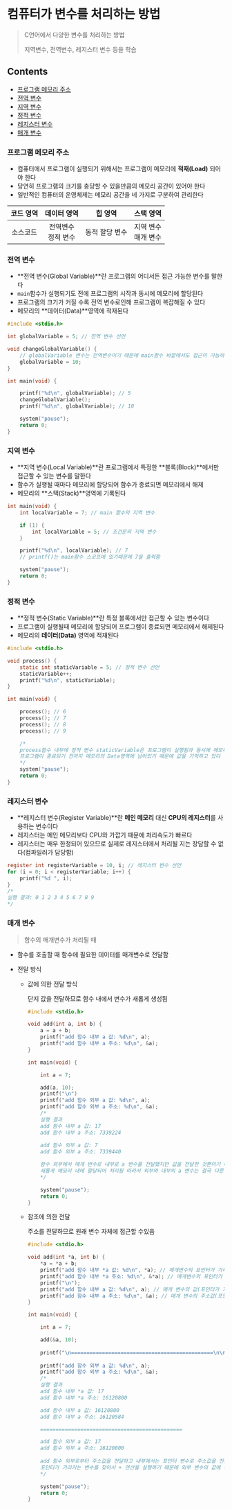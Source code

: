 # 컴퓨터가 변수를 처리하는 방법

> C언어에서 다양한 변수를 처리하는 방법
>
> 지역변수, 전역변수, 레지스터 변수 등을 학습



## Contents

- [프로그램 메모리 주소](#프로그램-메모리-주소)
- [전역 변수](#전역-변수)
- [지역 변수](#지역-변수)
- [정적 변수](#정적-변수)
- [레지스터 변수](#레지스터-변수)
- [매개 변수](#매개-변수)

### 프로그램 메모리 주소

- 컴퓨터에서 프로그램이 실행되기 위해서는 프로그램이 메모리에 **적재(Load)** 되어야 한다
- 당연히 프로그램의 크기를 충당할 수 있을만큼의 메모리 공간이 있어야 한다
- 일반적인 컴퓨터의 운영체제는 메모리 공간을 네 가지로 구분하여 관리한다

| 코드 영역 |      데이터 영역       |    힙 영역     |        스택 영역        |
| :-------: | :--------------------: | :------------: | :---------------------: |
| 소스코드  | 전역변수<br/>정적 변수 | 동적 할당 변수 | 지역 변수<br/>매개 변수 |



### 전역 변수

- **전역 변수(Global Variable)**란 프로그램의 어디서든 접근 가능한 변수를 말한다
- `main`함수가 실행되기도 전에 프로그램의 시작과 동시에 메모리에 할당된다
- 프로그램의 크기가 커질 수록 전역 변수로인해 프로그램이 복잡해질 수 있다
- 메모리의 **데이터(Data)**영역에 적재된다

``` c
#include <stdio.h>

int globalVariable = 5; // 전역 변수 선언

void changeGlobalVariable() {
	// globalVariable 변수는 전역변수이기 때문에 main함수 바깥에서도 접근이 가능하다
	globalVariable = 10;
}

int main(void) {

	printf("%d\n", globalVariable); // 5
	changeGlobalVariable();
	printf("%d\n", globalVariable); // 10

	system("pause");
	return 0;
}
```



### 지역 변수

- **지역 변수(Local Variable)**란 프로그램에서 특정한 **블록(Block)**에서만 접근할 수 있는 변수를 말한다
- 함수가 실행될 때마다 메모리에 할당되어 함수가 종료되면 메모리에서 해제
- 메모리의 **스택(Stack)**영역에 기록된다

``` c
int main(void) {
	int localVariable = 7; // main 함수의 지역 변수

	if (1) {
		int localVariable = 5; // 조건문의 지역 변수
	}

	printf("%d\n", localVariable); // 7
	// printf()는 main함수 스코프에 있기때문에 7을 출력함

	system("pause");
	return 0;
}
```



### 정적 변수

- **정적 변수(Static Variable)**란 특정 블록에서만 접근할 수 있는 변수이다
- 프로그램이 실행될때 메모리에 할당되어 프로그램이 종료되면 메모리에서 해제된다
- 메모리의 **데이터(Data)** 영역에 적재된다

``` c
#include <stdio.h>

void process() {
	static int staticVariable = 5; // 정적 변수 선언
	staticVariable++;
	printf("%d\n", staticVariable);
}

int main(void) {

	process(); // 6
	process(); // 7
	process(); // 8
	process(); // 9

	/*
	process함수 내부에 정적 변수 staticVariable은 프로그램이 실행됨과 동시에 메모리에 할당됨
	프로그램이 종료되기 전까지 메모리의 Data영역에 남아있기 때문에 값을 기억하고 있다
	*/
	system("pause");
	return 0;
}
```



### 레지스터 변수

- **레지스터 변수(Register Variable)**란 **메인 메모리** 대신 **CPU의 레지스터**를 사용하는 변수이다
- 레지스터는 메인 메모리보다 CPU와 가깝기 때문에 처리속도가 빠르다
- 레지스터는 매우 한정되어 있으므로 실제로 레지스터에서 처리될 지는 장담할 수 없다(컴파일러가 담당함)

``` c
register int registerVariable = 10, i; // 레지스터 변수 선언
for (i = 0; i < registerVariable; i++) {
    printf("%d ", i);
}
/*
실행 결과: 0 1 2 3 4 5 6 7 8 9
*/
```



### 매개 변수

> 함수의 매개변수가 처리될 때

- 함수를 호출할 때 함수에 필요한 데이터를 매개변수로 전달함

- 전달 방식

  - 값에 의한 전달 방식

    단지 값을 전달하므로 함수 내에서 변수가 새롭게 생성됨

    ``` c
    #include <stdio.h>
    
    void add(int a, int b) {
    	a = a + b;
    	printf("add 함수 내부 a 값: %d\n", a);
    	printf("add 함수 내부 a 주소: %d\n", &a);
    }
    
    int main(void) {
    
    	int a = 7;
    
    	add(a, 10);
        printf("\n")
    	printf("add 함수 외부 a 값: %d\n", a);
    	printf("add 함수 외부 a 주소: %d\n", &a);
    	/*
    	실행 결과
    	add 함수 내부 a 값: 17
    	add 함수 내부 a 주소: 7339224
    	
    	add 함수 외부 a 값: 7
    	add 함수 외부 a 주소: 7339440
    
    	함수 외부에서 매개 변수로 내부로 a 변수를 전달했지만 값을 전달한 것뿐이기 때문에 
    	새롭게 메모리 내에 할당되어 처리됨 따라서 외부와 내부의 a 변수는 결국 다른 변수임
    	*/
    
    	system("pause");
    	return 0;
    }
    ```

  - 참조에 의한 전달

    주소를 전달하므로 원래 변수 자체에 접근할 수있음

    ``` c
    #include <stdio.h>
    
    void add(int *a, int b) {
    	*a = *a + b;
    	printf("add 함수 내부 *a 값: %d\n", *a); // 매개변수의 포인터가 가리키는 변수의 값
    	printf("add 함수 내부 *a 주소: %d\n", &*a); // 매개변수의 포인터가 가리키는 변수의 주소값
    	printf("\n");
    	printf("add 함수 내부 a 값: %d\n", a); // 매개 변수의 값(포인터가 가리키는 주소 값)
    	printf("add 함수 내부 a 주소: %d\n", &a); // 매개 변수의 주소값(포인터 변수의 주소값)
    }
    
    int main(void) {
    
    	int a = 7;
    
    	add(&a, 10);
    	
    	printf("\n==============================================\n\n");
    	
    	printf("add 함수 외부 a 값: %d\n", a);
    	printf("add 함수 외부 a 주소: %d\n", &a);
    	/*
    	실행 결과
    	add 함수 내부 *a 값: 17
    	add 함수 내부 *a 주소: 16120800
    
    	add 함수 내부 a 값: 16120800
    	add 함수 내부 a 주소: 16120584
    
    	==============================================
    
    	add 함수 외부 a 값: 17
    	add 함수 외부 a 주소: 16120800
    	
    	add 함수 외부로부터 주소값을 전달하고 내부에서는 포인터 변수로 주소값을 전달 받아서
    	포인터가 가리키는 변수를 찾아서 + 연산을 실행하기 때문에 외부 변수의 값에 변화를 줄 수 있다.
    	*/
    
    	system("pause");
    	return 0;
    }
    ```

    

